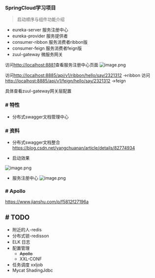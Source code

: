 ### SpringCloud学习项目

> 启动顺序与组件功能介绍

* eureka-server     服务注册中心
* eureka-provider   服务提供者
* consumer-ribbon   服务消费者ribbon版
* consumer-feign    服务消费者feign版
* zuul-gateway      微服务网关


访问[http://localhost:8881](http://localhost:8881)查看服务注册中心页面
![image.png](https://upload-images.jianshu.io/upload_images/1846623-3cddc287e1c32872.png?imageMogr2/auto-orient/strip%7CimageView2/2/w/1240)

访问[http://localhost:8885/api/v1/ribbon/hello/say/2321312](http://localhost:8885/api/v1/ribbon/hello/say/2321312)    ->ribbon
访问[http://localhost:8885/api/v1/feign/hello/say/2321312](http://localhost:8885/api/v1/feign/hello/say/2321312)    ->feign

具体查看zuul-gateway网关层配置

### # 特性
* 分布式swagger文档管理中心


### # 资料
* 分布式swagger文档整合    https://blog.csdn.net/yangchuanan/article/details/82774934

* 启动效果

![image.png](https://upload-images.jianshu.io/upload_images/1846623-96153fbcdfb2732b.png?imageMogr2/auto-orient/strip%7CimageView2/2/w/1240)

* 服务注册中心
![image.png](https://upload-images.jianshu.io/upload_images/1846623-771d179ea3a70c21.png?imageMogr2/auto-orient/strip%7CimageView2/2/w/1240)

### # Apollo
https://www.jianshu.com/p/f5812f27196a





## # TODO
* 附近的人-redis
* 分布式锁-redisson
* ELK 日志
* 配置管理
    * ~~Apollo~~
    * XXL-CONF
* 任务调度  xxljob
* Mycat ShadingJdbc
